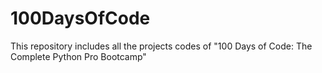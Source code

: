 # 100DaysOfCode
This repository includes all the projects codes of "100 Days of Code: The Complete Python Pro Bootcamp"
